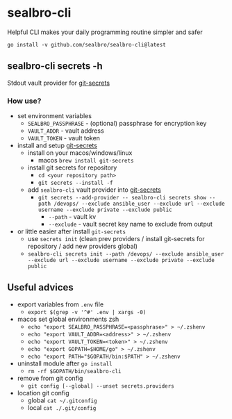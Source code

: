 # sealbro-cli

Helpful CLI makes your daily programming routine simpler and safer

`go install -v github.com/sealbro/sealbro-cli@latest`

## sealbro-cli secrets -h

Stdout vault provider for [git-secrets](https://github.com/awslabs/git-secrets)

### How use?

- set environment variables
  - `SEALBRO_PASSPHRASE` - (optional) passphrase for encryption key
  - `VAULT_ADDR` - vault address
  - `VAULT_TOKEN` - vault token
- install and setup [git-secrets](https://github.com/awslabs/git-secrets)
  - install on your macos/windows/linux 
    - macos `brew install git-secrets`
  - install git secrets for repository
    - `cd <your repository path>`
    - `git secrets --install -f`
  - add `sealbro-cli` vault provider into [git-secrets](https://github.com/awslabs/git-secrets)
    - `git secrets --add-provider -- sealbro-cli secrets show --path /devops/ --exclude ansible_user --exclude url --exclude username --exclude private --exclude public`
      - `--path` - vault kv
      - `--exclude` - vault secret key name to exclude from output
- or little easier after install `git-secrets`
  -  use `secrets init` (clean prev providers / install git-secrets for repository / add new providers global)
  - `sealbro-cli secrets init --path /devops/ --exclude ansible_user --exclude url --exclude username --exclude private --exclude public`

## Useful advices  

- export variables from `.env` file
  - `export $(grep -v '^#' .env | xargs -0)`
- macos set global environments zsh
  - `echo "export SEALBRO_PASSPHRASE=<passphrase>" > ~/.zshenv`
  - `echo "export VAULT_ADDR=<address>" > ~/.zshenv`
  - `echo "export VAULT_TOKEN=<token>" > ~/.zshenv`
  - `echo "export GOPATH=$HOME/go" > ~/.zshenv`
  - `echo "export PATH="$GOPATH/bin:$PATH" > ~/.zshenv`
- uninstall module after `go install`
  - `rm -rf $GOPATH/bin/sealbro-cli`
- remove from git config
  - `git config [--global] --unset secrets.providers`
- location git config
  - global `cat ~/.gitconfig`
  - local `cat ./.git/config`
